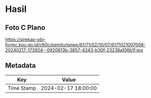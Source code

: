 # Hasil

## Foto C Plano

https://sirekap-obj-formc.kpu.go.id/c60c/pemilu/ppwp/61/71/02/10/07/6171021007008-20240217-173924--0920613b-3857-4243-b30f-23238a106b1f.jpg


## Metadata

| Key        | Value               |
| ---------- | ------------------- |
| Time Stamp | 2024-02-17 18:00:00 |



